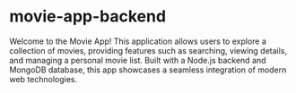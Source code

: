 # movie-app-backend
Welcome to the Movie App! This application allows users to explore a collection of movies, providing features such as searching, viewing details, and managing a personal movie list. Built with a Node.js backend and MongoDB database, this app showcases a seamless integration of modern web technologies.
